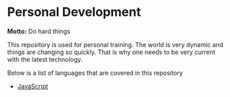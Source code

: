 # Personal Development

**Motto:** Do hard things

This repository is used for personal training. The world is very dynamic and things are changing so quickly. That is why one needs to be very current with the latest technology.

Below is a list of languages that are covered in this repository

- [JavaScript](javascript)

